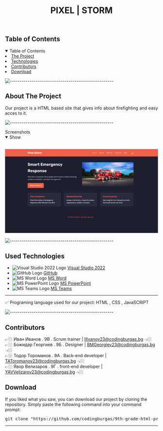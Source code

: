 <h1 align="center"> PIXEL | STORM</h1>
    
<br>
    

<h2 id="table-of-contents">Table of Contents</h2>
    
<details open="open">
    <summary>Table of Contents</summary>
    <li><a href="#about-the-project">  The Project</a></li>
    <li><a href="#used-technologies">  Technologies</a></li>
    <li><a href="#contributors">   Contributors</a></li>
    <li><a href="#download">    Download</a></li>
</details>
    
![-----------------------------------------------------](https://raw.githubusercontent.com/andreasbm/readme/master/assets/lines/rainbow.png)
    

<h2 id="about-the-project">About The Project</h2>
    
<p align="justify">
Our project is a HTML based site that gives info about firefighting and easy acces to it.
</p>
    
    
![-----------------------------------------------------](https://raw.githubusercontent.com/andreasbm/readme/master/assets/lines/rainbow.png)
    
<summary>Screenshots</summary>
<details open="open">
<summary>Show</summary>
<br>
    
![Front Page](fire-safety-system/assets/frontpage.png)

    
</details>
    
</td></tr></table>
<p></p>
    
![-----------------------------------------------------](https://raw.githubusercontent.com/andreasbm/readme/master/assets/lines/rainbow.png)
    
##  Used Technologies
- <img src="https://upload.wikimedia.org/wikipedia/commons/thumb/2/2c/Visual_Studio_Icon_2022.svg/1200px-Visual_Studio_Icon_2022.svg.png" width="20" alt="Visual Studio 2022 Logo"> <a href="https://visualstudio.microsoft.com/vs/">Visual Studio 2022</a>
- <img src="https://github.githubassets.com/images/modules/logos_page/GitHub-Mark.png" width="20" alt="GitHub Logo"> <a href="https://github.com/">GitHub</a>
- <img src="https://upload.wikimedia.org/wikipedia/commons/thumb/f/fd/Microsoft_Office_Word_%282019%E2%80%93present%29.svg/2203px-Microsoft_Office_Word_%282019%E2%80%93present%29.svg.png" width="20" alt="MS Word Logo"> <a href="https://en.wikipedia.org/wiki/Microsoft_Word">MS Word</a>
- <img src="https://upload.wikimedia.org/wikipedia/commons/3/3b/Microsoft_PowerPoint_Logo.png" width="20" alt="MS PowerPoint Logo"> <a href="https://bg.wikipedia.org/wiki/Microsoft_PowerPoint">MS PowerPoint</a>
- <img src="https://upload.wikimedia.org/wikipedia/commons/thumb/c/c9/Microsoft_Office_Teams_%282018%E2%80%93present%29.svg/2203px-Microsoft_Office_Teams_%282018%E2%80%93present%29.svg.png" width="20" alt="MS Teams Logo"> <a href="https://www.microsoft.com/en-us/microsoft-teams/group-chat-software">MS Teams</a>
-----------------------------------------------------------------------------------------------------------------------------------
✅ Programing language used for our project: HTML , CSS , JavaSCRIPT
    
    
![-----------------------------------------------------](https://raw.githubusercontent.com/andreasbm/readme/master/assets/lines/rainbow.png)
    

<h2 id="contributors">Contributors</h2>
    

<p1>👉🏼 Иван Иванов . 9В . Scrum trainer | IIIvanov23@codingburgas.bg 👈🏼</p1><br>
<p2>👉🏼 Божидар Георгиев . 9Б . Designer | BMGeorgiev23@codingburgas.bg 👈🏼<p2><br>
<p3>👉🏼 Тодор Тороманов . 9А . Back-end developer | TAToromanov23@codingburgas.bg 👈🏼<p3><br>
<p4>👉🏼 Явор Велизаров . 9Г . front-end developer | YAVVelizarov23@codingburgas.bg 👈🏼<p4><br>

    
<h2 id="download">Download</h2>
    
<p>If you liked what you saw, you can download our project by cloning the repository. Simply paste the following command into your command prompt:</p>
    
<pre align="center">git clone "https://github.com/codingburgas/9th-grade-html-project-pixel_storm.git"</pre>

<hr>
